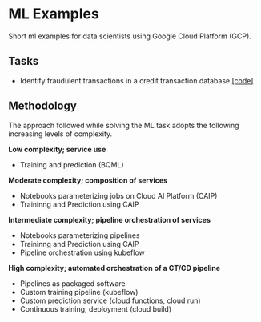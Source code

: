 # ML Examples

Short ml examples for data scientists using Google Cloud Platform (GCP).

## Tasks

- Identify fraudulent transactions in a credit transaction database [[code]](https://github.com/nfaggian/ml-examples/tree/master/classification-fraud-detection)

## Methodology

The approach followed while solving the ML task adopts the following increasing levels of complexity.

**Low complexity; service use**

- Training and prediction (BQML)

**Moderate complexity; composition of services**

- Notebooks parameterizing jobs on Cloud AI Platform (CAIP)
- Traininng and Prediction using CAIP

**Intermediate complexity; pipeline orchestration of services**

- Notebooks parameterizing pipelines
- Traininng and Prediction using CAIP
- Pipeline orchestration using kubeflow

**High complexity; automated orchestration of a CT/CD pipeline**

- Pipelines as packaged software
- Custom training pipeline (kubeflow)
- Custom prediction service (cloud functions, cloud run)
- Continuous training, deployment (cloud build)
